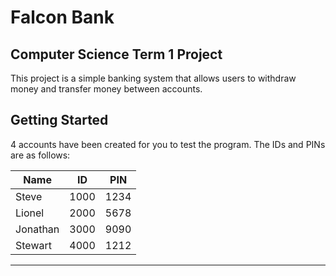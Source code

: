 # Falcon Bank

## Computer Science Term 1 Project

This project is a simple banking system that allows users to withdraw money and transfer money between accounts.

## Getting Started

4 accounts have been created for you to test the program. The IDs and PINs are as follows:

| Name     | ID   | PIN  |
| -------- | ---- | ---- |
| Steve    | 1000 | 1234 |
| Lionel   | 2000 | 5678 |
| Jonathan | 3000 | 9090 |
| Stewart  | 4000 | 1212 |

---
